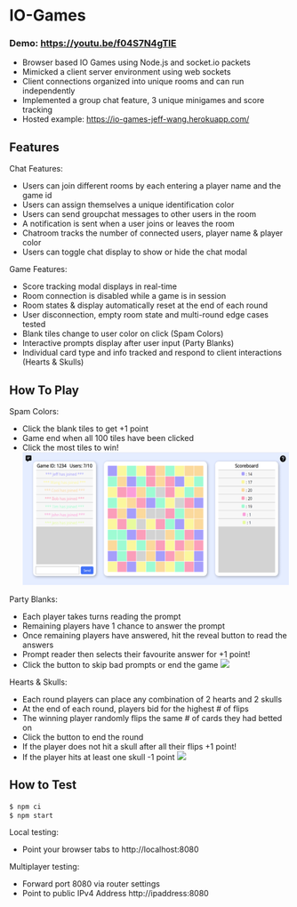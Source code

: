 # IO-Games
### Demo: https://youtu.be/f04S7N4gTlE
- Browser based IO Games using Node.js and socket.io packets 
- Mimicked a client server environment using web sockets 
- Client connections organized into unique rooms and can run independently
- Implemented a group chat feature, 3 unique minigames and score tracking
- Hosted example: https://io-games-jeff-wang.herokuapp.com/


## Features

Chat Features:
- Users can join different rooms by each entering a player name and the game id
- Users can assign themselves a unique identification color
- Users can send groupchat messages to other users in the room
- A notification is sent when a user joins or leaves the room
- Chatroom tracks the number of connected users, player name & player color
- Users can toggle chat display to show or hide the chat modal

Game Features:
- Score tracking modal displays in real-time
- Room connection is disabled while a game is in session
- Room states & display automatically reset at the end of each round
- User disconnection, empty room state and multi-round edge cases tested 
- Blank tiles change to user color on click (Spam Colors)
- Interactive prompts display after user input (Party Blanks)
- Individual card type and info tracked and respond to client interactions (Hearts & Skulls) 

## How To Play

Spam Colors:
- Click the blank tiles to get +1 point
- Game end when all 100 tiles have been clicked
- Click the most tiles to win!
![](public/img/game1.png)

Party Blanks:
- Each player takes turns reading the prompt
- Remaining players have 1 chance to answer the prompt
- Once remaining players have answered, hit the reveal button to read the answers
- Prompt reader then selects their favourite answer for +1 point!
- Click the button to skip bad prompts or end the game 
![](public/img/partyblanks.gif)

Hearts & Skulls:
- Each round players can place any combination of 2 hearts and 2 skulls
- At the end of each round, players bid for the highest # of flips
- The winning player randomly flips the same # of cards they had betted on 
- Click the button to end the round
- If the player does not hit a skull after all their flips +1 point!
- If the player hits at least one skull -1 point
![](public/img/heartsnskulls.gif)

## How to Test

```
$ npm ci
$ npm start
```
Local testing:
- Point your browser tabs to http://localhost:8080

Multiplayer testing:
- Forward port 8080 via router settings
- Point to public IPv4 Address http://ipaddress:8080 


